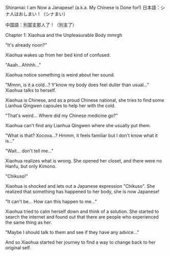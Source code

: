 Shinamai: I am Now a Janapese! (a.k.a. My Chinese is Done for!)
日本語：シナ人はおしまい！（シナまい）

中国語：別當支那人了！（別支了）

Chapter 1: Xiaohua and the Unpleasurable Body
mmrgh

"It's already noon?"

Xiaohua wakes up from her bed kind of confused.

"Aaah...Ahhhh..."

Xiaohua notice something is weird about her sound.

"Mmnn, is it a cold...? Y'know my body does feel duller than usual..." Xiaohua talks to herself.

Xiaohua is Chinese, and as a proud Chinese national, she tries to find some Lianhua Qingwen capsules to help her with the cold.

"That's weird... Where did my Chinese medicine go?"

Xiaohua can't find any Lianhua Qingwen where she usually put them.

"What is that? Xocova...? Hmmm, it feels familiar but I don't know what it is..."

"Wait... don't tell me..."

Xiaohua realizes what is wrong. She opened her closet, and there were no Hanfu, but only Kimono.

"Chikuso!"

Xiaohua is shocked and lets out a Japanese expression "Chikuso". She realized that something has happened to her body, she is now Japanese!

"It can't be... How can this happen to me..."

Xiaohua tried to calm herself down and think of a solution. She started to search the internet and found out that there are people who experienced the same thing as her.

"Maybe I should talk to them and see if they have any advice..."

And so Xiaohua started her journey to find a way to change back to her original self.
